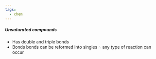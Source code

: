 ```yaml
---
tags:
  - chem
---
```

##### Unsaturated compounds
-  Has double and triple bonds
- Bonds bonds can be reformed into singles
	$\therefore$ any type of reaction can occur